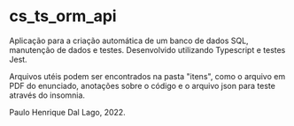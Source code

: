 # cs_ts_orm_api

Aplicação para a criação automática de um banco de dados SQL, manutenção de dados e testes. Desenvolvido utilizando Typescript e testes Jest.

Arquivos utéis podem ser encontrados na pasta "itens", como o arquivo em PDF do enunciado, anotações sobre o código e o arquivo json para teste através do insomnia.

Paulo Henrique Dal Lago, 2022.
